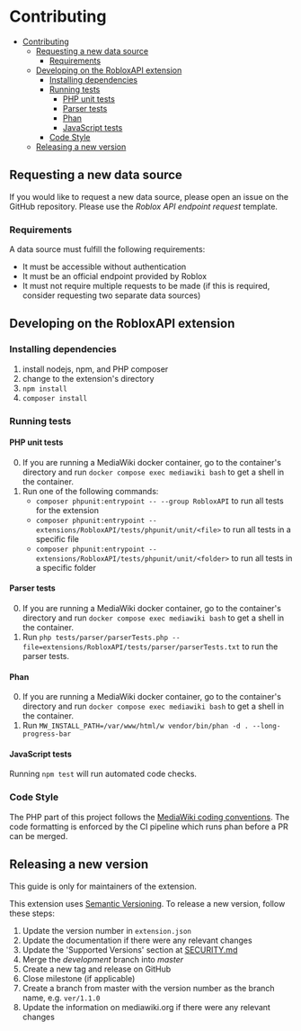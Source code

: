 # Contributing

- [Contributing](#contributing)
    * [Requesting a new data source](#requesting-a-new-data-source)
        + [Requirements](#requirements)
    * [Developing on the RobloxAPI extension](#developing-on-the-robloxapi-extension)
        + [Installing dependencies](#installing-dependencies)
        + [Running tests](#running-tests)
            - [PHP unit tests](#php-unit-tests)
            - [Parser tests](#parser-tests)
            - [Phan](#phan)
            - [JavaScript tests](#javascript-tests)
        + [Code Style](#code-style)
    * [Releasing a new version](#releasing-a-new-version)

## Requesting a new data source

If you would like to request a new data source, please open an issue on the GitHub repository. Please use the
*Roblox API endpoint request* template.

### Requirements

A data source must fulfill the following requirements:

* It must be accessible without authentication
* It must be an official endpoint provided by Roblox
* It must not require multiple requests to be made (if this is required, consider requesting two separate data sources)

## Developing on the RobloxAPI extension

### Installing dependencies

1. install nodejs, npm, and PHP composer
2. change to the extension's directory
3. `npm install`
4. `composer install`

### Running tests

#### PHP unit tests

0. If you are running a MediaWiki docker container, go to the container's directory and run
   `docker compose exec mediawiki bash` to get a shell in the container.
2. Run one of the following commands:
    - `composer phpunit:entrypoint -- --group RobloxAPI` to run all tests for the extension
    - `composer phpunit:entrypoint -- extensions/RobloxAPI/tests/phpunit/unit/<file>` to run all tests in a specific
      file
    - `composer phpunit:entrypoint -- extensions/RobloxAPI/tests/phpunit/unit/<folder>` to run all tests in a specific
      folder

#### Parser tests

0. If you are running a MediaWiki docker container, go to the container's directory and run
   `docker compose exec mediawiki bash` to get a shell in the container.
1. Run `php tests/parser/parserTests.php --file=extensions/RobloxAPI/tests/parser/parserTests.txt` to run the parser
   tests.

#### Phan

0. If you are running a MediaWiki docker container, go to the container's directory and run
   `docker compose exec mediawiki bash` to get a shell in the container.
1. Run `MW_INSTALL_PATH=/var/www/html/w vendor/bin/phan -d . --long-progress-bar`

#### JavaScript tests

Running `npm test` will run automated code checks.

### Code Style

The PHP part of this project follows
the [MediaWiki coding conventions](https://www.mediawiki.org/wiki/Manual:Coding_conventions/PHP). The code formatting is
enforced by the CI pipeline which runs phan before a PR can be merged.

## Releasing a new version

This guide is only for maintainers of the extension.

This extension uses [Semantic Versioning](https://semver.org/). To release a new version, follow these steps:
1. Update the version number in `extension.json`
2. Update the documentation if there were any relevant changes
3. Update the 'Supported Versions' section at [SECURITY.md](SECURITY.md)
4. Merge the *development* branch into *master*
5. Create a new tag and release on GitHub
6. Close milestone (if applicable)
7. Create a branch from master with the version number as the branch name, e.g. `ver/1.1.0`
8. Update the information on mediawiki.org if there were any relevant changes
